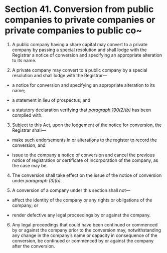 # Section 41. Conversion from public companies to private companies or private companies to public co~

1. A public company having a share capital may convert to a private company by passing a special resolution and shall lodge with the Registrar a notice of conversion and specifying an appropriate alteration to its name.

2. A private company may convert to a public company by a special resolution and shall lodge with the Registrar—

  * a notice for conversion and specifying an appropriate alteration to its name;

  * a statement in lieu of prospectus; and

  * a statutory declaration verifying that [_paragraph 190\(2\)\(b\)_](../../part-3-management-of-company/division-1-share-and-capital-maintenance/subdivision-11-restrictions-on-allotment-and-commencement-of-business/section-190.-restrictions-on-commencement-of-business-in-certain-circumstances.md) has been complied with.

3. Subject to this Act, upon the lodgement of the notice for conversion, the Registrar shall—

  * make such endorsements in or alterations to the register to record the conversion; and

  * issue to the company a notice of conversion and cancel the previous notice of registration or certificate of incorporation of the company, as the case may be.

4. The conversion shall take effect on the issue of the notice of conversion under _paragraph \(3\)\(b\)_.

5. A conversion of a company under this section shall not—

  * affect the identity of the company or any rights or obligations of the company; or

  * render defective any legal proceedings by or against the company.

6. Any legal proceedings that could have been continued or commenced by or against the company prior to the conversion may, notwithstanding any change in the company’s name or capacity in consequence of the conversion, be continued or commenced by or against the company after the conversion.

